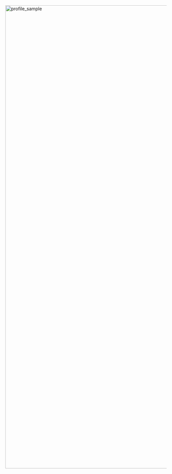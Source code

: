 <img width="1440" alt="profile_sample" src="https://user-images.githubusercontent.com/109451148/190176117-e50799b2-06ec-4723-b517-48daf12f4bdf.png">
